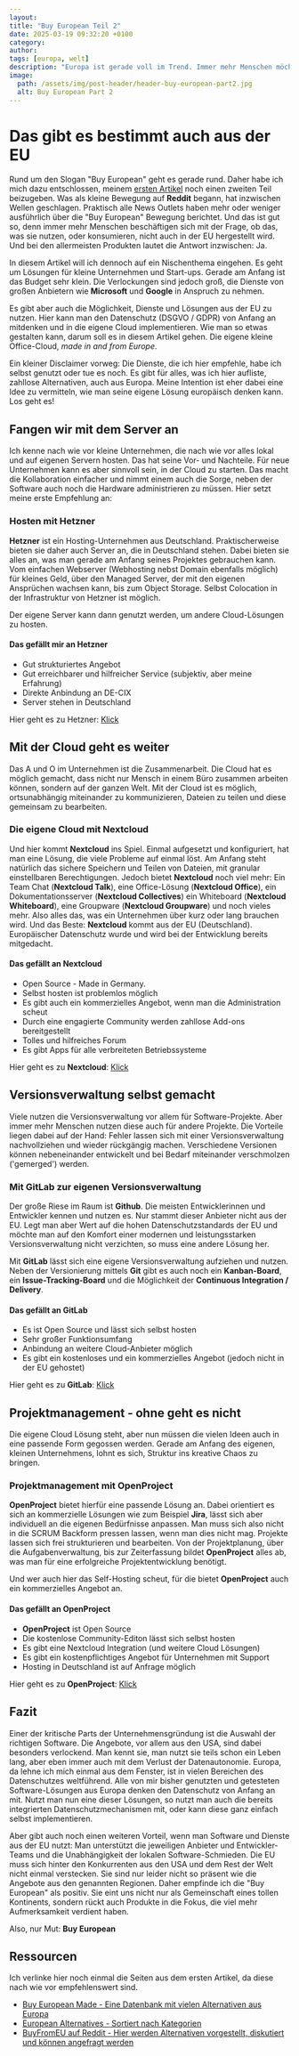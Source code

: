 ```yaml
---
layout: 
title: "Buy European Teil 2"
date: 2025-03-19 09:32:20 +0100
category: 
author: 
tags: [europa, welt]
description: "Europa ist gerade voll im Trend. Immer mehr Menschen möchten Produkte und Dienste aus der EU kaufen. Zeit, für einen zweiten Artikel."
image:
  path: /assets/img/post-header/header-buy-european-part2.jpg
  alt: Buy European Part 2
---
```


# Das gibt es bestimmt auch aus der EU

Rund um den Slogan "Buy European" geht es gerade rund. Daher habe ich mich dazu entschlossen, meinem [ersten Artikel](https://markus-daams.com/posts/buy-european/) noch einen zweiten Teil beizugeben. 
Was als kleine Bewegung auf **Reddit** begann, hat inzwischen Wellen geschlagen. Praktisch alle News Outlets haben mehr oder weniger ausführlich über die "Buy European" Bewegung berichtet. Und das ist gut so, denn immer mehr Menschen beschäftigen sich mit der Frage, ob das, was sie nutzen, oder konsumieren, nicht auch in der EU hergestellt wird. Und bei den allermeisten Produkten lautet die Antwort inzwischen: Ja.

In diesem Artikel will ich dennoch auf ein Nischenthema eingehen. Es geht um Lösungen für kleine Unternehmen und Start-ups. Gerade am Anfang ist das Budget sehr klein. Die Verlockungen sind jedoch groß, die Dienste von großen Anbietern wie **Microsoft** und **Google** in Anspruch zu nehmen.

Es gibt aber auch die Möglichkeit, Dienste und Lösungen aus der EU zu nutzen. Hier kann man den Datenschutz (DSGVO / GDPR) von Anfang an mitdenken und in die eigene Cloud implementieren. Wie man so etwas gestalten kann, darum soll es in diesem Artikel gehen. Die eigene kleine Office-Cloud, *made in and from Europe*.

Ein kleiner Disclaimer vorweg: Die Dienste, die ich hier empfehle, habe ich selbst genutzt oder tue es noch. Es gibt für alles, was ich hier aufliste, zahllose Alternativen, auch aus Europa. Meine Intention ist eher dabei eine Idee zu vermitteln, wie man seine eigene Lösung europäisch denken kann. Los geht es!

## Fangen wir mit dem Server an

Ich kenne nach wie vor kleine Unternehmen, die nach wie vor alles lokal und auf eigenen Servern hosten. Das hat seine Vor- und Nachteile. Für neue Unternehmen kann es aber sinnvoll sein, in der Cloud zu starten. Das macht die Kollaboration einfacher und nimmt einem auch die Sorge, neben der Software auch noch die Hardware administrieren zu müssen. Hier setzt meine erste Empfehlung an:

### Hosten mit Hetzner

**Hetzner** ist ein Hosting-Unternehmen aus Deutschland. Praktischerweise bieten sie daher auch Server an, die in Deutschland stehen. Dabei bieten sie alles an, was man gerade am Anfang seines Projektes gebrauchen kann. Vom einfachen Webserver (Webhosting nebst Domain ebenfalls möglich) für kleines Geld, über den Managed Server, der mit den eigenen Ansprüchen wachsen kann, bis zum Object Storage. Selbst Colocation in der Infrastruktur von Hetzner ist möglich. 

Der eigene Server kann dann genutzt werden, um andere Cloud-Lösungen zu hosten.

#### Das gefällt mir an Hetzner

+ Gut strukturiertes Angebot
+ Gut erreichbarer und hilfreicher Service (subjektiv, aber meine Erfahrung)
+ Direkte Anbindung an DE-CIX 
+ Server stehen in Deutschland

Hier geht es zu Hetzner: [Klick](https://www.hetzner.com/de/webhosting/)

## Mit der Cloud geht es weiter

Das A und O im Unternehmen ist die Zusammenarbeit. Die Cloud hat es möglich gemacht, dass nicht nur Mensch in einem Büro zusammen arbeiten können, sondern auf der ganzen Welt. Mit der Cloud ist es möglich, ortsunabhängig miteinander zu kommunizieren, Dateien zu teilen und diese gemeinsam zu bearbeiten. 

### Die eigene Cloud mit Nextcloud

Und hier kommt **Nextcloud** ins Spiel. Einmal aufgesetzt und konfiguriert, hat man eine Lösung, die viele Probleme auf einmal löst. Am Anfang steht natürlich das sichere Speichern und Teilen von Dateien, mit granular einstellbaren Berechtigungen. Jedoch bietet **Nextcloud** noch viel mehr: Ein Team Chat (**Nextcloud Talk**), eine Office-Lösung (**Nextcloud Office**), ein Dokumentationsserver (**Nextcloud Collectives**) ein Whiteboard (**Nextcloud Whiteboard**), eine Groupware (**Nextcloud Groupware**) und noch vieles mehr. Also alles das, was ein Unternehmen über kurz oder lang brauchen wird. Und das Beste: **Nextcloud** kommt aus der EU (Deutschland). Europäischer Datenschutz wurde und wird bei der Entwicklung bereits mitgedacht.

#### Das gefällt an Nextcloud

+ Open Source - Made in Germany. 
+ Selbst hosten ist problemlos möglich
+ Es gibt auch ein kommerzielles Angebot, wenn man die Administration scheut
+ Durch eine engagierte Community werden zahllose Add-ons bereitgestellt
+ Tolles und hilfreiches Forum
+ Es gibt Apps für alle verbreiteten Betriebssysteme 

Hier geht es zu **Nextcloud**: [Klick](https://nextcloud.com/)

## Versionsverwaltung selbst gemacht

Viele nutzen die Versionsverwaltung vor allem für Software-Projekte. Aber immer mehr Menschen nutzen diese auch für andere Projekte. Die Vorteile liegen dabei auf der Hand: Fehler lassen sich mit einer Versionsverwaltung nachvollziehen und wieder rückgängig machen. Verschiedene Versionen können nebeneinander entwickelt und bei Bedarf miteinander verschmolzen ('gemerged') werden. 

### Mit GitLab zur eigenen Versionsverwaltung

Der große Riese im Raum ist **Github**. Die meisten Entwicklerinnen und Entwickler kennen und nutzen es. Nur stammt dieser Anbieter nicht aus der EU. Legt man aber Wert auf die hohen Datenschutzstandards der EU und möchte man auf den Komfort einer modernen und leistungsstarken Versionsverwaltung nicht verzichten, so muss eine andere Lösung her.

Mit **GitLab** lässt sich eine eigene Versionsverwaltung aufziehen und nutzen. Neben der Versionierung mittels **Git** gibt es auch noch ein **Kanban-Board**, ein **Issue-Tracking-Board** und die Möglichkeit der **Continuous Integration / Delivery**. 

#### Das gefällt an GitLab

+ Es ist Open Source und lässt sich selbst hosten
+ Sehr großer Funktionsumfang
+ Anbindung an weitere Cloud-Anbieter möglich
+ Es gibt ein kostenloses und ein kommerzielles Angebot (jedoch nicht in der EU gehostet)

Hier geht es zu **GitLab**: [Klick](https://about.gitlab.com/)

## Projektmanagement - ohne geht es nicht

Die eigene Cloud Lösung steht, aber nun müssen die vielen Ideen auch in eine passende Form gegossen werden. Gerade am Anfang des eigenen, kleinen Unternehmens, lohnt es sich, Struktur ins kreative Chaos zu bringen. 

### Projektmanagement mit OpenProject

**OpenProject** bietet hierfür eine passende Lösung an. Dabei orientiert es sich an kommerzielle Lösungen wie zum Beispiel **Jira**, lässt sich aber individuell an die eigenen Bedürfnisse anpassen. Man muss sich also nicht in die SCRUM Backform pressen lassen, wenn man dies nicht mag. Projekte lassen sich frei strukturieren und bearbeiten. Von der Projektplanung, über die Aufgabenverwaltung, bis zur Zeiterfassung bildet **OpenProject** alles ab, was man für eine erfolgreiche Projektentwicklung benötigt. 

Und wer auch hier das Self-Hosting scheut, für die bietet **OpenProject** auch ein kommerzielles Angebot an. 

#### Das gefällt an OpenProject

+ **OpenProject** ist Open Source
+ Die kostenlose Community-Editon lässt sich selbst hosten
+ Es gibt eine Nextcloud Integration (und weitere Cloud Lösungen)
+ Es gibt ein kostenpflichtiges Angebot für Unternehmen mit Support
+ Hosting in Deutschland ist auf Anfrage möglich

Hier geht es zu **OpenProject**: [Klick](https://www.openproject.org)

## Fazit

Einer der kritische Parts der Unternehmensgründung ist die Auswahl der richtigen Software. Die Angebote, vor allem aus den USA, sind dabei besonders verlockend. Man kennt sie, man nutzt sie teils schon ein Leben lang, aber eben immer auch mit dem Verlust der Datenautonomie. Europa, da lehne ich mich einmal aus dem Fenster, ist in vielen Bereichen des Datenschutzes weltführend. Alle von mir bisher genutzten und getesteten Software-Lösungen aus Europa denken den Datenschutz von Anfang an mit. Nutzt man nun eine dieser Lösungen, so nutzt man auch die bereits integrierten Datenschutzmechanismen mit, oder kann diese ganz einfach selbst implementieren.

Aber gibt auch noch einen weiteren Vorteil, wenn man Software und Dienste aus der EU nutzt: Man unterstützt die jeweiligen Anbieter und Entwickler-Teams und die Unabhängigkeit der lokalen Software-Schmieden. Die EU muss sich hinter den Konkurrenten aus den USA und dem Rest der Welt nicht einmal verstecken. Sie sind nur leider nicht so präsent wie die Angebote aus den genannten Regionen. Daher empfinde ich die "Buy European" als positiv. Sie eint uns nicht nur als Gemeinschaft eines tollen Kontinents, sondern rückt auch Produkte in die Fokus, die viel mehr Aufmerksamkeit verdient haben.

Also, nur Mut: **Buy European**

## Ressourcen

Ich verlinke hier noch einmal die Seiten aus dem ersten Artikel, da diese nach wie vor empfehlenswert sind.

* [Buy European Made - Eine Datenbank mit vielen Alternativen aus Europa](https://www.buy-european-made.eu/)
* [European Alternatives - Sortiert nach Kategorien](https://european-alternatives.eu/)
* [BuyFromEU auf Reddit - Hier werden Alternativen vorgestellt, diskutiert und können angefragt werden](https://www.reddit.com/r/BuyFromEU)




